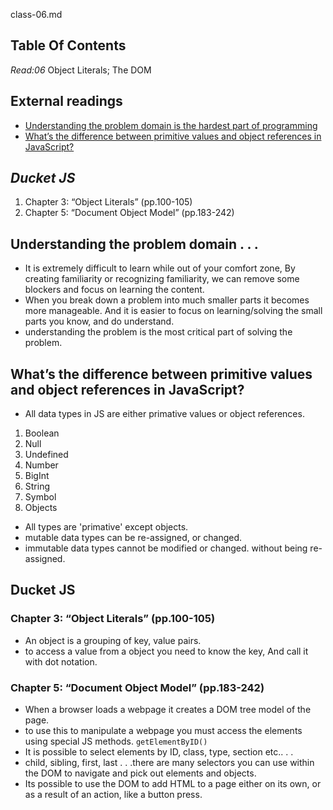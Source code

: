 class-06.md

## **Table Of Contents**

_Read:06_ Object Literals; The DOM

## External readings

- [Understanding the problem domain is the hardest part of programming](https://simpleprogrammer.com/understanding-the-problem-domain-is-the-hardest-part-of-programming)
- [What’s the difference between primitive values and object references in JavaScript?](https://betterprogramming.pub/intermediate-javascript-whats-the-difference-between-primitive-values-and-object-references-e863d70677b)

## ***Ducket JS***
  
  1. Chapter 3: “Object Literals” (pp.100-105)
  2. Chapter 5: “Document Object Model” (pp.183-242)

## Understanding the problem domain . . .

- It is extremely difficult to learn while out of your comfort zone, By creating familiarity or recognizing familiarity, we can remove some blockers and focus on learning the content.
- When you break down a problem into much smaller parts it becomes more manageable. And it is easier to focus on learning/solving the small parts you know, and do understand.
- understanding the problem is the most critical part of solving the problem. 

## What’s the difference between primitive values and object references in JavaScript?

- All data types in JS are either primative values or object references. 
1. Boolean
2. Null
3. Undefined
4. Number
5. BigInt
6. String
7. Symbol
8. Objects
- All types are 'primative' except objects.
- mutable data types can be re-assigned, or changed.
- immutable data types cannot be modified or changed. without being re-assigned. 

## Ducket JS

### **Chapter 3: “Object Literals” (pp.100-105)**

- An object is a grouping of key, value pairs.
- to access a value from a object you need to know the key, And call it with dot notation.

### **Chapter 5: “Document Object Model” (pp.183-242)**

- When a browser loads a webpage it creates a DOM tree model of the page. 
- to use this to manipulate a webpage you must access the elements using special JS methods. `getElementByID()`
- It is possible to select elements by ID, class, type, section etc.. . .
- child, sibling, first, last . . .there are many selectors you can use within the DOM to navigate and pick out elements and objects.
- Its possible to use the DOM to add HTML to a page either on its own, or as a result of an action, like a button press. 
